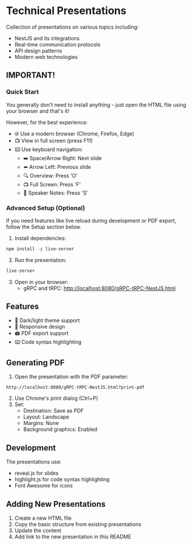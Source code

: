 # Technical Presentations

Collection of presentations on various topics including:
- NestJS and its integrations
- Real-time communication protocols
- API design patterns
- Modern web technologies

## IMPORTANT!
### Quick Start
You generally don't need to install anything - just open the HTML file using your browser and that's it!

However, for the best experience:
- 🌐 Use a modern browser (Chrome, Firefox, Edge)
- 📺 View in full screen (press F11)
- ⌨️ Use keyboard navigation:
  - ➡️ Space/Arrow Right: Next slide
  - ⬅️ Arrow Left: Previous slide
  - 🔍 Overview: Press 'O'
  - 📺 Full Screen: Press 'F'
  - 📝 Speaker Notes: Press 'S'

### Advanced Setup (Optional)
If you need features like live reload during development or PDF export, follow the Setup section below.

1. Install dependencies:
```bash
npm install -g live-server
```

2. Run the presentation:
```bash
live-server
```

3. Open in your browser:
   - gRPC and tRPC: [http://localhost:8080/gRPC-tRPC-NestJS.html](http://localhost:8080/gRPC-tRPC-NestJS.html)

## Features

- 🎨 Dark/light theme support
- 📱 Responsive design
- 🖨️ PDF export support
- ⌨️ Code syntax highlighting

## Generating PDF

1. Open the presentation with the PDF parameter:
```
http://localhost:8080/gRPC-tRPC-NestJS.html?print-pdf
```

2. Use Chrome's print dialog (Ctrl+P)
3. Set:
   - Destination: Save as PDF
   - Layout: Landscape
   - Margins: None
   - Background graphics: Enabled

## Development

The presentations use:
- reveal.js for slides
- highlight.js for code syntax highlighting
- Font Awesome for icons

## Adding New Presentations

1. Create a new HTML file
2. Copy the basic structure from existing presentations
3. Update the content
4. Add link to the new presentation in this README
